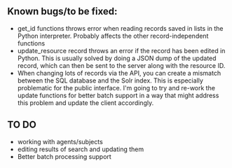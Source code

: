 ## Known bugs/to be fixed:

* get_id functions throws error when reading records saved in lists in the Python interpreter. Probably affects the other record-independent functions
* update_resource record throws an error if the record has been edited in Python. This is usually solved by doing a JSON dump of the updated record, which can then be sent to the server along with the resource ID. 
* When changing lots of records via the API, you can create a mismatch between the SQL database and the Solr index. This is especially problematic for the public interface. I'm going to try and re-work the update functions for better batch support in a way that might address this problem and update the client accordingly. 

## TO DO
* working with agents/subjects
* editing results of search and updating them 
* Better batch processing support 
